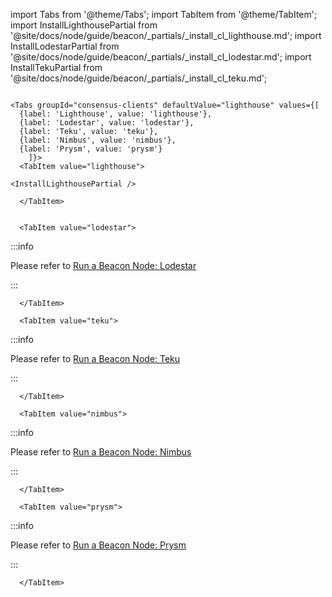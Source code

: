 import Tabs from '@theme/Tabs';
import TabItem from '@theme/TabItem';
import InstallLighthousePartial from '@site/docs/node/guide/beacon/_partials/_install_cl_lighthouse.md';
import InstallLodestarPartial from '@site/docs/node/guide/beacon/_partials/_install_cl_lodestar.md';
import InstallTekuPartial from '@site/docs/node/guide/beacon/_partials/_install_cl_teku.md';


```mdx-code-block

<Tabs groupId="consensus-clients" defaultValue="lighthouse" values={[
  {label: 'Lighthouse', value: 'lighthouse'},
  {label: 'Lodestar', value: 'lodestar'},
  {label: 'Teku', value: 'teku'},
  {label: 'Nimbus', value: 'nimbus'},
  {label: 'Prysm', value: 'prysm'}
    ]}>
  <TabItem value="lighthouse">

<InstallLighthousePartial />

  </TabItem>


  <TabItem value="lodestar">
```

:::info

Please refer to [Run a Beacon Node: Lodestar](../lodestar.md)

:::

<InstallLodestarPartial/>

```mdx-code-block
  </TabItem>

  <TabItem value="teku">
```

:::info

Please refer to [Run a Beacon Node: Teku](../teku.md)


:::

<InstallTekuPartial/>


```mdx-code-block
  </TabItem>

  <TabItem value="nimbus">
```

:::info

Please refer to [Run a Beacon Node: Nimbus](../nimbus.md)

:::

```mdx-code-block
  </TabItem>

  <TabItem value="prysm">
```

:::info

Please refer to [Run a Beacon Node: Prysm](../prysm.md)

:::

```mdx-code-block
  </TabItem>
```

</Tabs>